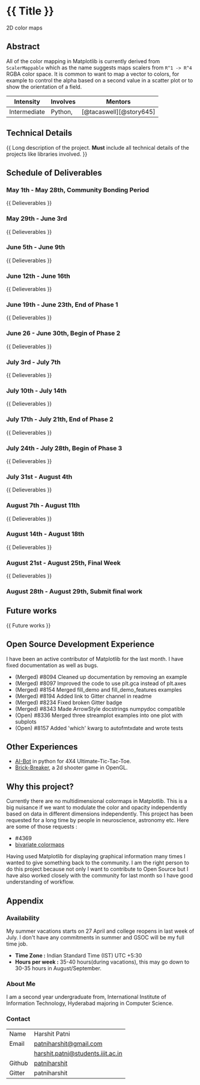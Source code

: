 # {{ Title }}
2D color maps

## Abstract

All of the color mapping in Matplotlib is currently derived from
`ScalerMappable` which as the name suggests maps scalers from `R^1 ->
R^4` RGBA color space.  It is common to want to map a vector to
colors, for example to control the alpha based on a second value in a
scatter plot or to show the orientation of a field.

| **Intensity** | **Involves**  | **Mentors** |
| ------------- | --------------|------------ |
| Intermediate  | Python, | [@tacaswell][@story645] |

## Technical Details

{{
Long description of the project.
**Must** include all technical details of the projects like libraries involved.
}}

## Schedule of Deliverables

### May 1th - May 28th, **Community Bonding Period**

{{ Delieverables }}

### May 29th - June 3rd

{{ Delieverables }}

### June 5th - June 9th

{{ Delieverables }}

### June 12th - June 16th

{{ Delieverables }}

### June 19th - June 23th, **End of Phase 1**

{{ Delieverables }}

### June 26 - June 30th, **Begin of Phase 2**

{{ Delieverables }}

### July 3rd - July 7th

{{ Delieverables }}

### July 10th - July 14th

{{ Delieverables }}

### July 17th - July 21th, **End of Phase 2**

{{ Delieverables }}

### July 24th - July 28th, **Begin of Phase 3**

{{ Delieverables }}

### July 31st - August 4th

{{ Delieverables }}

### August 7th - August 11th

{{ Delieverables }}

### August 14th - August 18th

{{ Delieverables }}

### August 21st - August 25th, **Final Week**

{{ Delieverables }}

### August 28th - August 29th, **Submit final work**

## Future works

{{ Future works }}

## Open Source Development Experience

I have been an active contributor of Matplotlib for the last month. I have
fixed documentation as well as bugs.

- (Merged) #8094 Cleaned up documentation by removing an example
- (Merged) #8097 Improved the code to use plt.gca instead of plt.axes
- (Merged) #8154 Merged fill_demo and fill_demo_features examples
- (Merged) #8194 Added link to Gitter channel in readme
- (Merged) #8234 Fixed broken Gitter badge
- (Merged) #8343 Made ArrowStyle docstrings numpydoc compatible
- (Open) #8336 Merged three streamplot examples into one plot with subplots
- (Open) #8157 Added 'which' kwarg to autofmtxdate and wrote tests

## Other Experiences

- [AI-Bot](https://github.com/patniharshit/Ultimate-Tic-Tac-Toe) in python
  for 4X4 Ultimate-Tic-Tac-Toe.
- [Brick-Breaker](https://github.com/patniharshit/Brick-Breaker), a 2d shooter
  game in OpenGL.

## Why this project?

Currently there are no multidimensional colormaps in Matplotlib. This is a
big nuisance if we want to modulate the color and opacity independently based
on data in different dimensions independently. This project has been requested
for a long time by people in neuroscience, astronomy etc.
Here are some of those requests :
- #4369
- [bivariate colormaps](http://stackoverflow.com/questions/15207255/is-there-any-way-to-use-bivariate-colormaps-in-matplotlib)

Having used Matplotlib for displaying graphical information many times I
wanted to give something back to the community. I am the right person to do
this project because not only I want to contribute to Open Source but I have
also worked closely with the community for last month so I have good
understanding of workflow.


## Appendix

### Availability

My summer vacations starts on 27 April and college reopens in last week of
July. I don't have any commitments in summer and GSOC will be my full time job.
* **Time Zone :** Indian Standard Time (IST) UTC +5:30
*  **Hours per week :** 35-40 hours(during vacations), this may go down to
30-35 hours in August/September.

### About Me

I am a second year undergraduate from, International Institute of Information
Technology, Hyderabad majoring in Computer Science.

### Contact
|          |                                                        |
|----------|--------------------------------------------------------|
| Name     | Harshit Patni                                          |
| Email    | patniharshit@gmail.com                                 |
|          | harshit.patni@students.iiit.ac.in                      |
| Github   | [patniharshit](https://github.com/patniharshit)        |
| Gitter   | patniharshit                                           |
